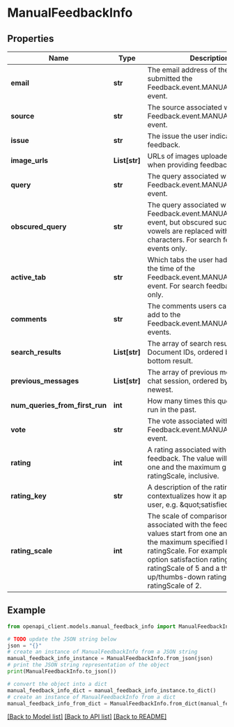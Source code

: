 # ManualFeedbackInfo


## Properties

Name | Type | Description | Notes
------------ | ------------- | ------------- | -------------
**email** | **str** | The email address of the user who submitted the Feedback.event.MANUAL_FEEDBACK event. | [optional] 
**source** | **str** | The source associated with the Feedback.event.MANUAL_FEEDBACK event. | [optional] 
**issue** | **str** | The issue the user indicated in the feedback. | [optional] 
**image_urls** | **List[str]** | URLs of images uploaded by user when providing feedback | [optional] 
**query** | **str** | The query associated with the Feedback.event.MANUAL_FEEDBACK event. | [optional] 
**obscured_query** | **str** | The query associated with the Feedback.event.MANUAL_FEEDBACK event, but obscured such that the vowels are replaced with special characters. For search feedback events only. | [optional] 
**active_tab** | **str** | Which tabs the user had chosen at the time of the Feedback.event.MANUAL_FEEDBACK event. For search feedback events only. | [optional] 
**comments** | **str** | The comments users can optionally add to the Feedback.event.MANUAL_FEEDBACK events. | [optional] 
**search_results** | **List[str]** | The array of search result Glean Document IDs, ordered by top to bottom result. | [optional] 
**previous_messages** | **List[str]** | The array of previous messages in a chat session, ordered by oldest to newest. | [optional] 
**num_queries_from_first_run** | **int** | How many times this query has been run in the past. | [optional] 
**vote** | **str** | The vote associated with the Feedback.event.MANUAL_FEEDBACK event. | [optional] 
**rating** | **int** | A rating associated with the user feedback. The value will be between one and the maximum given by ratingScale, inclusive. | [optional] 
**rating_key** | **str** | A description of the rating that contextualizes how it appeared to the user, e.g. \&quot;satisfied\&quot;. | [optional] 
**rating_scale** | **int** | The scale of comparison for a rating associated with the feedback. Rating values start from one and go up to the maximum specified by ratingScale. For example, a five-option satisfaction rating will have a ratingScale of 5 and a thumbs-up/thumbs-down rating will have a ratingScale of 2. | [optional] 

## Example

```python
from openapi_client.models.manual_feedback_info import ManualFeedbackInfo

# TODO update the JSON string below
json = "{}"
# create an instance of ManualFeedbackInfo from a JSON string
manual_feedback_info_instance = ManualFeedbackInfo.from_json(json)
# print the JSON string representation of the object
print(ManualFeedbackInfo.to_json())

# convert the object into a dict
manual_feedback_info_dict = manual_feedback_info_instance.to_dict()
# create an instance of ManualFeedbackInfo from a dict
manual_feedback_info_from_dict = ManualFeedbackInfo.from_dict(manual_feedback_info_dict)
```
[[Back to Model list]](../README.md#documentation-for-models) [[Back to API list]](../README.md#documentation-for-api-endpoints) [[Back to README]](../README.md)


